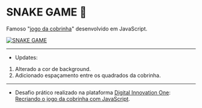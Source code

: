 #  SNAKE GAME  :snake:

  Famoso "[jogo da cobrinha](https://lucasrmagalhaes.github.io/snake-js/ "jogo da cobrinha")" desenvolvido em JavaScript.

[![SNAKE GAME](https://i.imgur.com/3eKgtYO.jpg "SNAKE GAME")](https://lucasrmagalhaes.github.io/snake-js/ "SNAKE GAME")


------------



- Updates:
1. Alterado a cor de background.
2. Adicionado espaçamento entre os quadrados da cobrinha.

------------



- Desafio prático realizado na plataforma [Digital Innovation One](https://web.digitalinnovation.one/home "Digital Innovation One"): [Recriando o jogo da cobrinha com JavaScript](https://web.digitalinnovation.one/course/desafio-pratico-recriando-o-jogo-da-cobrinha-com-javascript/learning/66d83831-bae1-45f7-b2ea-af7d64d5d4f5?back=/track/desenvolvedor-front-end-reactjs&bootcamp_id=abf8f19f-691b-4dac-a14a-11ddcf3a14cd "Recriando o jogo da cobrinha com JavaScript").
